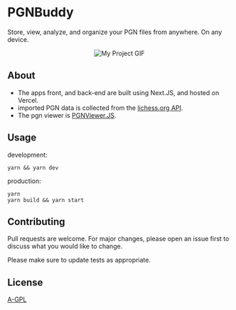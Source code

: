 # PGNBuddy

Store, view, analyze, and organize your PGN files from anywhere. On any device.

<p align="center"> 
  <img src="/client/public/mac.gif" alt="My Project GIF" width="auto" height="auto">
</p>

## About
- The apps front, and back-end are built using Next.JS, and hosted on Vercel.
- imported PGN data is collected from the <a href="https://lichess.org/api">lichess.org API</a>.
- The pgn viewer is <a href="https://chessboardjsx.com/">PGNViewer.JS</a>.

## Usage
development:
```
yarn && yarn dev
```
production:
```
yarn
yarn build && yarn start
```

## Contributing

Pull requests are welcome. For major changes, please open an issue first to discuss what you would like to change.

Please make sure to update tests as appropriate.

## License

[A-GPL](https://choosealicense.com/licenses/agpl/)
